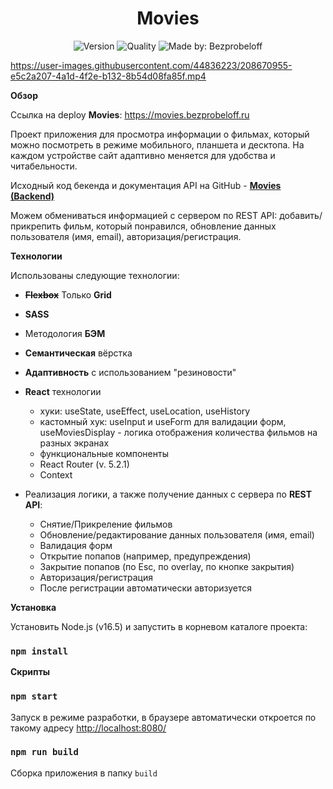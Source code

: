 <h1 align="center">Movies</h1>
<p align="center">
    <img alt="Version" src="https://img.shields.io/github/package-json/v/bezprobeloff/movies-explorer-frontend" />
    <img alt="Quality" src="https://img.shields.io/badge/status-release-orange.svg" >
    <img alt="Made by: Bezprobeloff" src="https://img.shields.io/badge/made%20by-Bezprobeloff-blue" />
</p>


https://user-images.githubusercontent.com/44836223/208670955-e5c2a207-4a1d-4f2e-b132-8b54d08fa85f.mp4

**Обзор**

Ссылка на deploy __Movies__: https://movies.bezprobeloff.ru

Проект приложения для просмотра информации о фильмах, который можно посмотреть в режиме мобильного, планшета и десктопа.
На каждом устройстве сайт адаптивно меняется для удобства и читабельности.


Исходный код бекенда и документация API на GitHub -  **[Movies (Backend)](https://github.com/bezprobeloff/movies-explorer-api)**

Можем обмениваться информацией с сервером по REST API: добавить/прикрепить фильм, который понравился, обновление данных пользователя (имя, email), авторизация/регистрация.


**Технологии**

Использованы следующие технологии:

* ~~__Flexbox__~~ Только __Grid__
* __SASS__
* Методология __БЭМ__
* __Семантическая__ вёрстка
* __Адаптивность__ с использованием "резиновости"
* __React__ технологии
  * хуки: useState, useEffect, useLocation, useHistory
  * кастомный хук: useInput и useForm для валидации форм, useMoviesDisplay - логика отображения количества фильмов на разных экранах
  * функциональные компоненты
  * React Router (v. 5.2.1)
  * Context

* Реализация логики, а также получение данных с сервера по __REST API__:
  * Снятие/Прикреление фильмов
  * Обновление/редактирование данных пользователя (имя, email)
  * Валидация форм
  * Открытие попапов (например, предупреждения)
  * Закрытие попапов (по Esc, по overlay, по кнопке закрытия)
  * Авторизация/регистрация
  * После регистрации автоматически авторизуется

**Установка**

Установить Node.js (v16.5) и запустить в корневом каталоге проекта:

###  `npm install`


**Скрипты**

###  `npm start`
Запуск в режиме разработки, в браузере автоматически откроется по такому адресу [http://localhost:8080/](http://localhost:8080/)

### `npm run build`

Сборка приложения в папку `build`
